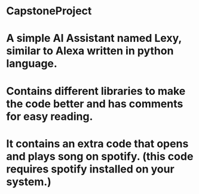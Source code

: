 # CapstoneProject
# A simple AI Assistant named Lexy, similar to Alexa written in python language.
# Contains different libraries to make the code better and has comments for easy reading.
# It contains an extra code that opens and plays song on spotify. (this code requires spotify installed on your system.)
